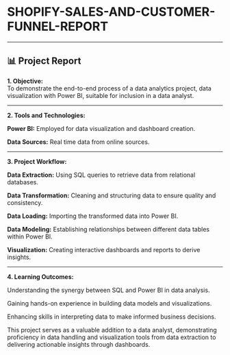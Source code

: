 # SHOPIFY-SALES-AND-CUSTOMER-FUNNEL-REPORT



-----------------------------------------------------------------------------------------------------------------------------
**📊 Project Report**
-----------------------------------------------------------------------------------------------------------------------------

**1. Objective:**  
To demonstrate the end-to-end process of a data analytics project, data visualization with Power BI, suitable for inclusion in a data analyst.




-----------------------------------------------------------------------------------------------------------------------------
**2. Tools and Technologies:**

**Power BI:** Employed for data visualization and dashboard creation.

**Data Sources:** Real time data from online sources.





-----------------------------------------------------------------------------------------------------------------------------
**3. Project Workflow:**

**Data Extraction:** Using SQL queries to retrieve data from relational databases.

**Data Transformation:** Cleaning and structuring data to ensure quality and consistency.

**Data Loading:** Importing the transformed data into Power BI.

**Data Modeling:** Establishing relationships between different data tables within Power BI.

**Visualization:** Creating interactive dashboards and reports to derive insights.



-----------------------------------------------------------------------------------------------------------------------------
**4. Learning Outcomes:**

Understanding the synergy between SQL and Power BI in data analysis.

Gaining hands-on experience in building data models and visualizations.

Enhancing skills in interpreting data to make informed business decisions.

This project serves as a valuable addition to a data analyst, demonstrating proficiency in data handling and visualization tools from data extraction to delivering actionable insights through dashboards.
